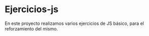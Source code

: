 # Ejercicios-js
En este proyecto realizamos varios ejercicios de JS básico, para el reforzamiento del mismo. 
